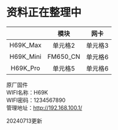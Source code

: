 # 资料正在整理中
|  | 模块 | 网卡 |
| :-----: | :------: | :------: |
| H69K_Max | 单元格2 | 单元格3 |
| H69K_Mini | FM650_CN | 单元格6 |
| H69K_Pro | 单元格5 | 单元格6 |  

原厂固件  
WIFI名称：H69K  
WIFI密码：1234567890  
管理地址：http://192.168.100.1/
  
  20240713更新  

